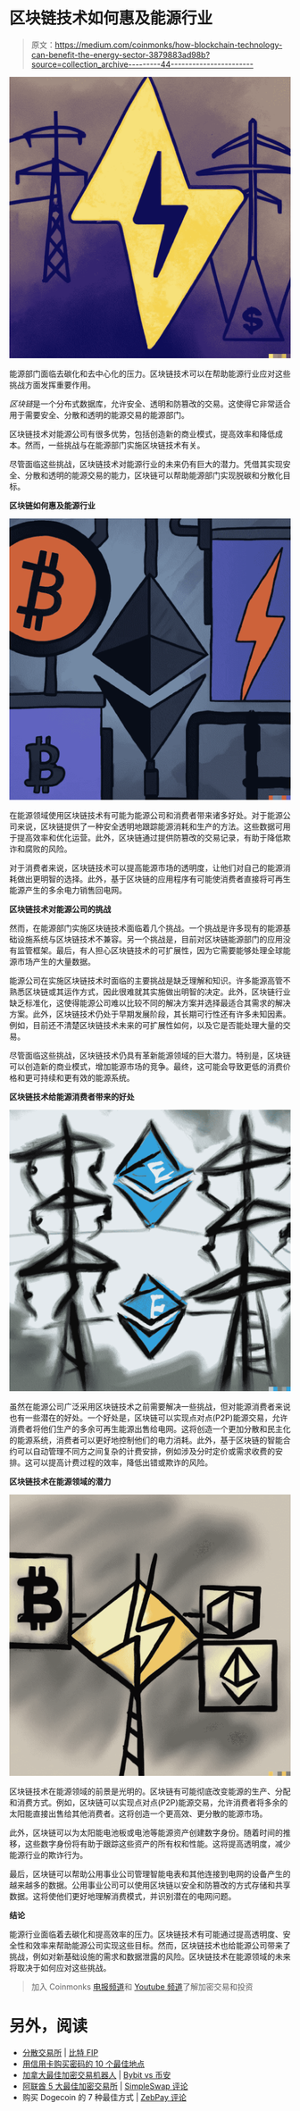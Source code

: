 # 区块链技术如何惠及能源行业

> 原文：<https://medium.com/coinmonks/how-blockchain-technology-can-benefit-the-energy-sector-3879883ad98b?source=collection_archive---------44----------------------->

![](img/746f0c59602b2f5f56e0a55dd3486d1e.png)

能源部门面临去碳化和去中心化的压力。区块链技术可以在帮助能源行业应对这些挑战方面发挥重要作用。

*区块链*是一个分布式数据库，允许安全、透明和防篡改的交易。这使得它非常适合用于需要安全、分散和透明的能源交易的能源部门。

区块链技术对能源公司有很多优势，包括创造新的商业模式，提高效率和降低成本。然而，一些挑战与在能源部门实施区块链技术有关。

尽管面临这些挑战，区块链技术对能源行业的未来仍有巨大的潜力。凭借其实现安全、分散和透明的能源交易的能力，区块链可以帮助能源部门实现脱碳和分散化目标。

**区块链如何惠及能源行业**

![](img/eab9e407af69b1bbcb4052b19fa40649.png)

在能源领域使用区块链技术有可能为能源公司和消费者带来诸多好处。对于能源公司来说，区块链提供了一种安全透明地跟踪能源消耗和生产的方法。这些数据可用于提高效率和优化运营。此外，区块链通过提供防篡改的交易记录，有助于降低欺诈和腐败的风险。

对于消费者来说，区块链技术可以提高能源市场的透明度，让他们对自己的能源消耗做出更明智的选择。此外，基于区块链的应用程序有可能使消费者直接将可再生能源产生的多余电力销售回电网。

**区块链技术对能源公司的挑战**

然而，在能源部门实施区块链技术面临着几个挑战。一个挑战是许多现有的能源基础设施系统与区块链技术不兼容。另一个挑战是，目前对区块链能源部门的应用没有监管框架。最后，有人担心区块链技术的可扩展性，因为它需要能够处理全球能源市场产生的大量数据。

能源公司在实施区块链技术时面临的主要挑战是缺乏理解和知识。许多能源高管不熟悉区块链或其运作方式，因此很难就其实施做出明智的决定。此外，区块链行业缺乏标准化，这使得能源公司难以比较不同的解决方案并选择最适合其需求的解决方案。此外，区块链技术仍处于早期发展阶段，其长期可行性还有许多未知因素。例如，目前还不清楚区块链技术未来的可扩展性如何，以及它是否能处理大量的交易。

尽管面临这些挑战，区块链技术仍具有革新能源领域的巨大潜力。特别是，区块链可以创造新的商业模式，增加能源市场的竞争。最终，这可能会导致更低的消费价格和更可持续和更有效的能源系统。

**区块链技术给能源消费者带来的好处**

![](img/364d1184909aebf8393bb66b57a328b5.png)

虽然在能源公司广泛采用区块链技术之前需要解决一些挑战，但对能源消费者来说也有一些潜在的好处。一个好处是，区块链可以实现点对点(P2P)能源交易，允许消费者将他们生产的多余可再生能源出售给电网。这将创造一个更加分散和民主化的能源系统，消费者可以更好地控制他们的电力消耗。此外，基于区块链的智能合约可以自动管理不同方之间复杂的计费安排，例如涉及分时定价或需求收费的安排。这可以提高计费过程的效率，降低出错或欺诈的风险。

**区块链技术在能源领域的潜力**

![](img/1a7af35b484376557938d8e85b7e2bb1.png)

区块链技术在能源领域的前景是光明的。区块链有可能彻底改变能源的生产、分配和消费方式。例如，区块链可以实现点对点(P2P)能源交易，允许消费者将多余的太阳能直接出售给其他消费者。这将创造一个更高效、更分散的能源市场。

此外，区块链可以为太阳能电池板或电池等能源资产创建数字身份。随着时间的推移，这些数字身份将有助于跟踪这些资产的所有权和性能。这将提高透明度，减少能源行业的欺诈行为。

最后，区块链可以帮助公用事业公司管理智能电表和其他连接到电网的设备产生的越来越多的数据。公用事业公司可以使用区块链以安全和防篡改的方式存储和共享数据。这将使他们更好地理解消费模式，并识别潜在的电网问题。

**结论**

能源行业面临着去碳化和提高效率的压力。区块链技术有可能通过提高透明度、安全性和效率来帮助能源公司实现这些目标。然而，区块链技术也给能源公司带来了挑战，例如对新基础设施的需求和数据泄露的风险。区块链技术在能源领域的未来将取决于如何应对这些挑战。

> 加入 Coinmonks [电报频道](https://t.me/coincodecap)和 [Youtube 频道](https://www.youtube.com/c/coinmonks/videos)了解加密交易和投资

# 另外，阅读

*   [分散交易所](https://coincodecap.com/what-are-decentralized-exchanges) | [比特 FIP](https://coincodecap.com/bitbns-fip)
*   [用信用卡购买密码的 10 个最佳地点](https://coincodecap.com/buy-crypto-with-credit-card)
*   [加拿大最佳加密交易机器人](https://coincodecap.com/5-best-crypto-trading-bots-in-canada) | [Bybit vs 币安](https://coincodecap.com/bybit-binance-moonxbt)
*   [阿联酋 5 大最佳加密交易所](https://coincodecap.com/best-crypto-exchanges-in-uae) | [SimpleSwap 评论](https://coincodecap.com/simpleswap-review)
*   购买 Dogecoin 的 7 种最佳方式 | [ZebPay 评论](https://coincodecap.com/zebpay-review)